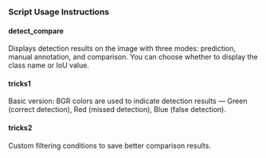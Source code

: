 ### Script Usage Instructions

#### detect_compare
Displays detection results on the image with three modes: prediction, manual annotation, and comparison. You can choose whether to display the class name or IoU value.

#### tricks1
Basic version: BGR colors are used to indicate detection results — Green (correct detection), Red (missed detection), Blue (false detection).

#### tricks2
Custom filtering conditions to save better comparison results.